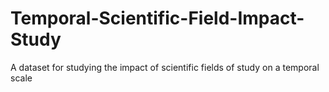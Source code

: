 # Temporal-Scientific-Field-Impact-Study
A dataset for studying the impact of scientific fields of study on a temporal scale
